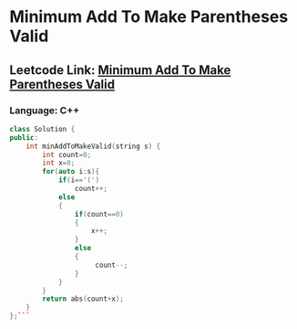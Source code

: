 # Minimum Add To Make Parentheses Valid

## Leetcode Link: [Minimum Add To Make Parentheses Valid](https://leetcode.com/problems/minimum-add-to-make-parentheses-valid/)
### Language: C++

```cpp
class Solution {
public:
    int minAddToMakeValid(string s) {
        int count=0;
        int x=0;
        for(auto i:s){
            if(i=='(')
				count++;
			else 
			{
				if(count==0)
				{
					x++;
				}
				else
				{
					 count--;
				}
			}
        }
        return abs(count+x);
    }
};```



